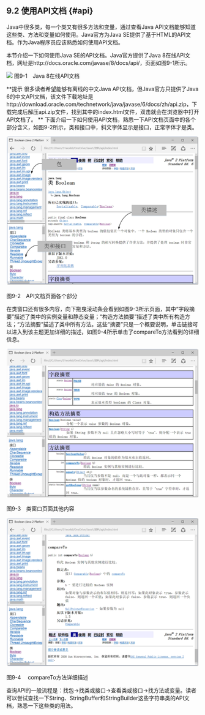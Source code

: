 ## 9.2 使用API文档 {#api}

Java中很多类，每一个类又有很多方法和变量，通过查看Java API文档能够知道这些类、方法和变量如何使用。Java官方为Java SE提供了基于HTML的API文档。作为Java程序员应该熟悉如何使用API文档。

本节介绍一下如何使用Java SE的API文档。Java官方提供了Java 8在线API文档，网址是http://docs.oracle.com/javase/8/docs/api/，页面如图9-1所示。

![](/assets/9-1.jpg)
图9-1　Java 8在线API文档

**提示 很多读者希望能够有离线的中文Java API文档，但Java官方只提供了Java 6的中文API文档，该文件下载地址是http://download.oracle.com/technetwork/java/javase/6/docs/zh/api.zip，下载完成后解压api.zip文件，找到其中的index.html文件，双击就会在浏览器中打开API文档了。
**
下面介绍一下如何使用API文档，熟悉一下API文档页面中的各个部分含义，如图9-2所示，类和接口中，斜文字体显示是接口，正常字体才是类。

![9-2](../assets/9-2.jpg)

图9-2　API文档页面各个部分

在类窗口还有很多内容，向下拖曳滚动条会看到如图9-3所示页面，其中“字段摘要”描述了类中的实例变量和静态变量；“构造方法摘要”描述了类中所有构造方法；“方法摘要”描述了类中所有方法。这些“摘要”只是一个概要说明，单击链接可以进入到该主题更加详细的描述，如图9-4所示单击了compareTo方法看到的详细信息。

![9-3](../assets/9-3.jpg)

图9-3　类窗口页面其他内容

![9-4](../assets/9-4.jpg)

图9-4　 compareTo方法详细描述

查询API的一般流程是：找包→找类或接口→查看类或接口→找方法或变量。读者可以尝试查找一下String、StringBuffer和StringBuilder这些字符串类的API文档，熟悉一下这些类的用法。
